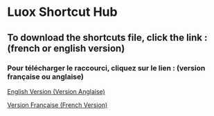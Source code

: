 # Luox Shortcut Hub

## To download the shortcuts file, click the link : (french or english version)
### Pour télécharger le raccourci, cliquez sur le lien : (version française ou anglaise)

[English Version (Version Anglaise)](https://routinehub.co/shortcut/18432/)

[Version Française (French Version)](https://routinehub.co/shortcut/18434/)
